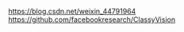 

<!--
 * @version:
 * @Author:  StevenJokess https://github.com/StevenJokess
 * @Date: 2020-12-17 18:24:12
 * @LastEditors:  StevenJokess https://github.com/StevenJokess
 * @LastEditTime: 2020-12-22 18:25:30
 * @Description:
 * @TODO::
 * @Reference:
-->
https://blog.csdn.net/weixin_44791964
https://github.com/facebookresearch/ClassyVision
